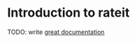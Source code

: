 # Introduction to rateit

TODO: write [great documentation](http://jacobian.org/writing/what-to-write/)
